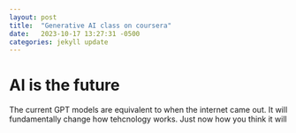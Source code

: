 ```yaml
---
layout: post
title:  "Generative AI class on coursera"
date:   2023-10-17 13:27:31 -0500
categories: jekyll update
---
```


# AI is the future

The current GPT models are equivalent to when the internet came out.  It will fundamentally change how tehcnology works.  Just now how you think it will

